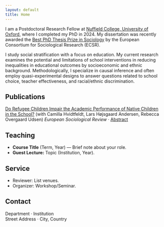 ```yaml
---
layout: default
title: Home
---
```


<!-- Email: <your.email@uni.edu> · [Google Scholar](https://scholar.google.com/) · [ORCID](https://orcid.org/) · [GitHub](https://github.com/your-username) -->

I am a Postdoctoral Research Fellow at [Nuffield College, University of Oxford](https://www.nuffield.ox.ac.uk), where I completed my PhD in 2024. My dissertation was recently awarded the [Best PhD Thesis Prize in Sociology](https://ecsrnet.eu/ecsr-prize-for-best-phd-thesis/) by the European Consortium for Sociological Research (ECSR).  

I study social stratification with a focus on education. My current research examines the potential and limitations of school interventions in reducing inequalities in educational outcomes by socioeconomic and ethnic background. Methodologically, I specialize in causal inference and often employ quasi-experimental designs to answer questions related to school choice, teacher effectiveness, and racial/ethnic discrimination.  

## Publications
<p>
<a href="https://academic.oup.com/esr/article/39/3/352/6843667?login=false">Do Refugee Children Impair the Academic Performance of Native Children in the School?</a> (with Camilla Hvidtfeldt, Lars Højsgaard Andersen, Rebecca Overgaard Udsen) <em>European Sociological Review</em>
 · <a href="#" onclick="var e=document.getElementById('abs-refugee'); e.style.display = (e.style.display==='none' ? 'inline' : 'none'); this.textContent = (this.textContent==='Abstract' ? 'Close' : 'Abstract'); return false;">Abstract</a>
<span id="abs-refugee" style="display:none;"> — We examine whether the inflow of refugee children affects the academic performance of native children in schools. Using Danish administrative data and a difference-in-differences design, we find little evidence that refugee children negatively impact native peers' educational outcomes.</span>
</p>



## Teaching
- **Course Title** (Term, Year) — Brief note about your role.
- **Guest Lecture:** Topic (Institution, Year).

## Service
- Reviewer: List venues.
- Organizer: Workshop/Seminar.

## Contact
Department · Institution  
Street Address · City, Country
